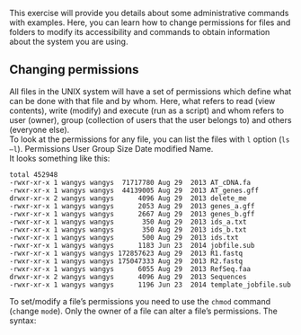 This exercise will provide you details about some administrative commands with examples. Here, you can learn how to change permissions for files and folders to modify its accessibility and commands to obtain information about the system you are using.
## Changing permissions  
All files in the UNIX system will have a set of permissions which define what can be done with that file and by whom. Here, what refers to read (view contents), write (modify) and execute (run as a script) and whom refers to user (owner), group (collection of users that the user belongs to) and others (everyone else).  
To look at the permissions for any file, you can list the files with `l` option (`ls –l`). Permissions User	Group	Size	Date modified	Name.  
It looks something like this:   
```
total 452948
-rwxr-xr-x 1 wangys wangys  71717780 Aug 29  2013 AT_cDNA.fa
-rwxr-xr-x 1 wangys wangys  44139005 Aug 29  2013 AT_genes.gff
drwxr-xr-x 2 wangys wangys      4096 Aug 29  2013 delete_me
-rwxr-xr-x 1 wangys wangys      2053 Aug 29  2013 genes_a.gff
-rwxr-xr-x 1 wangys wangys      2667 Aug 29  2013 genes_b.gff
-rwxr-xr-x 1 wangys wangys       350 Aug 29  2013 ids_a.txt
-rwxr-xr-x 1 wangys wangys       350 Aug 29  2013 ids_b.txt
-rwxr-xr-x 1 wangys wangys       500 Aug 29  2013 ids.txt
-rwxr-xr-x 1 wangys wangys      1183 Jun 23  2014 jobfile.sub
-rwxr-xr-x 1 wangys wangys 172857623 Aug 29  2013 R1.fastq
-rwxr-xr-x 1 wangys wangys 175047333 Aug 29  2013 R2.fastq
-rwxr-xr-x 1 wangys wangys      6055 Aug 29  2013 RefSeq.faa
drwxr-xr-x 2 wangys wangys      4096 Aug 29  2013 Sequences
-rwxr-xr-x 1 wangys wangys      1196 Jun 23  2014 template_jobfile.sub
```
To set/modify a file’s permissions you need to use the `chmod` command (`ch`ange `mod`e). Only the owner of a file can alter a file’s permissions. The syntax:  
```

```
